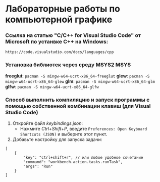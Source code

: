 # Лабораторные работы по компьютерной графике
### Ссылка на статью "C/C++ for Visual Studio Code" от Microsoft по устанвке C++ на Windows:
```
https://code.visualstudio.com/docs/languages/cpp
```
### Установка библиотек через среду MSYS2 MSYS
**freeglut**: ```pacman -S mingw-w64-ucrt-x86_64-freeglut```
**glew**: ```pacman -S mingw-w64-ucrt-x86_64-glew```
**glm**: ```pacman -S mingw-w64-ucrt-x86_64-glm```
**glfw**: ```pacman -S mingw-w64-ucrt-x86_64-glfw```
### Способ выполнить компиляцию и запуск программы с помощью собственной комбинации клавиш (для Visual Studio Code)
1. Откройте файл *keybindings.json*:
    - Нажмите *Ctrl+Shift+P*, введите `Preferences: Open Keyboard Shortcuts (JSON)` и выберите этот пункт.
2. Добавьте настройку для запуска задачи:
```
[
    {
        "key": "ctrl+shift+r", // или любое удобное сочетание
        "command": "workbench.action.tasks.runTask",
        "args": "Run"
    }
]
```
